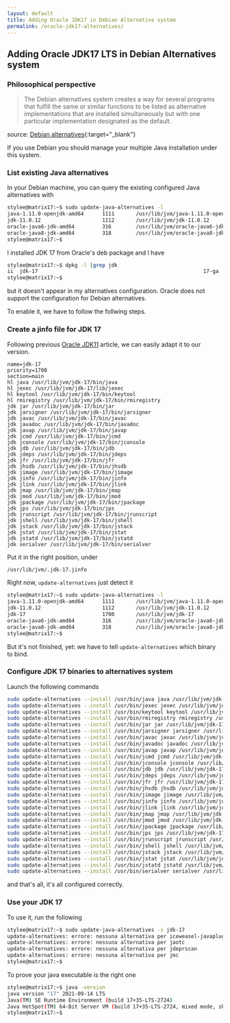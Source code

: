 ```yaml
---
layout: default
title: Adding Oracle JDK17 in Debian Alternative system
permalink: /oracle-jdk17-alternatives/
---
```

## Adding Oracle JDK17 LTS in Debian Alternatives system

### Philosophical perspective

> The Debian alternatives system creates a way for several programs that fulfill 
> the same or similar functions to be listed as alternative implementations that 
> are installed simultaneously but with one particular implementation designated 
> as the default.

source: [Debian alternatives](https://wiki.debian.org/DebianAlternatives){:target="_blank"}

If you use Debian you should manage your multiple Java installation under this
system.

### List existing Java alternatives

In your Debian machine, you can query the existing configured Java alternatives
with

```bash
stylee@matrix17:~$ sudo update-java-alternatives -l
java-1.11.0-openjdk-amd64      1111       /usr/lib/jvm/java-1.11.0-openjdk-amd64
jdk-11.0.12                    1112       /usr/lib/jvm/jdk-11.0.12
oracle-java6-jdk-amd64         316        /usr/lib/jvm/oracle-java6-jdk-amd64
oracle-java8-jdk-amd64         318        /usr/lib/jvm/oracle-java8-jdk-amd64
stylee@matrix17:~$ 

```

I installed JDK 17 from Oracle's deb package and I have

```bash
stylee@matrix17:~$ dpkg -l |grep jdk
ii  jdk-17                                                      17-ga                                  amd64        Java Platform Standard Edition Development Kit
stylee@matrix17:~$ 
```

but it doesn't appear in my alternatives configuration. Oracle does not support
the configuration for Debian alternatives.

To enable it, we have to follow the follwing steps.

### Create a jinfo file for JDK 17

Following previous [Oracle JDK11](oracle-jdk11-alternatives/) article,
we can easily adapt it to our version.

```
name=jdk-17
priority=1700
section=main
hl java /usr/lib/jvm/jdk-17/bin/java
hl jexec /usr/lib/jvm/jdk-17/lib/jexec
hl keytool /usr/lib/jvm/jdk-17/bin/keytool
hl rmiregistry /usr/lib/jvm/jdk-17/bin/rmiregistry
jdk jar /usr/lib/jvm/jdk-17/bin/jar
jdk jarsigner /usr/lib/jvm/jdk-17/bin/jarsigner
jdk javac /usr/lib/jvm/jdk-17/bin/javac
jdk javadoc /usr/lib/jvm/jdk-17/bin/javadoc
jdk javap /usr/lib/jvm/jdk-17/bin/javap
jdk jcmd /usr/lib/jvm/jdk-17/bin/jcmd
jdk jconsole /usr/lib/jvm/jdk-17/bin/jconsole
jdk jdb /usr/lib/jvm/jdk-17/bin/jdb
jdk jdeps /usr/lib/jvm/jdk-17/bin/jdeps
jdk jfr /usr/lib/jvm/jdk-17/bin/jfr
jdk jhsdb /usr/lib/jvm/jdk-17/bin/jhsdb
jdk jimage /usr/lib/jvm/jdk-17/bin/jimage
jdk jinfo /usr/lib/jvm/jdk-17/bin/jinfo
jdk jlink /usr/lib/jvm/jdk-17/bin/jlink
jdk jmap /usr/lib/jvm/jdk-17/bin/jmap
jdk jmod /usr/lib/jvm/jdk-17/bin/jmod
jdk jpackage /usr/lib/jvm/jdk-17/bin/jpackage
jdk jps /usr/lib/jvm/jdk-17/bin/jps
jdk jrunscript /usr/lib/jvm/jdk-17/bin/jrunscript
jdk jshell /usr/lib/jvm/jdk-17/bin/jshell
jdk jstack /usr/lib/jvm/jdk-17/bin/jstack
jdk jstat /usr/lib/jvm/jdk-17/bin/jstat
jdk jstatd /usr/lib/jvm/jdk-17/bin/jstatd
jdk serialver /usr/lib/jvm/jdk-17/bin/serialver
```

Put it in the right position, under

```bash
/usr/lib/jvm/.jdk-17.jinfo
```

Right now, `update-alternatives` just detect it

```bash
stylee@matrix17:~$ sudo update-java-alternatives -l
java-1.11.0-openjdk-amd64      1111       /usr/lib/jvm/java-1.11.0-openjdk-amd64
jdk-11.0.12                    1112       /usr/lib/jvm/jdk-11.0.12
jdk-17                         1700       /usr/lib/jvm/jdk-17
oracle-java6-jdk-amd64         316        /usr/lib/jvm/oracle-java6-jdk-amd64
oracle-java8-jdk-amd64         318        /usr/lib/jvm/oracle-java8-jdk-amd64
stylee@matrix17:~$ 
```

But it's not finished, yet: we have to tell `update-alternatives` which binary
to bind.

### Configure JDK 17 binaries to alternatives system

Launch the following commands

```bash
sudo update-alternatives --install /usr/bin/java java /usr/lib/jvm/jdk-17/bin/java 1700
sudo update-alternatives --install /usr/bin/jexec jexec /usr/lib/jvm/jdk-17/lib/jexec 1700
sudo update-alternatives --install /usr/bin/keytool keytool /usr/lib/jvm/jdk-17/bin/keytool 1700
sudo update-alternatives --install /usr/bin/rmiregistry rmiregistry /usr/lib/jvm/jdk-17/bin/rmiregistry 1700
sudo update-alternatives --install /usr/bin/jar jar /usr/lib/jvm/jdk-17/bin/jar 1700
sudo update-alternatives --install /usr/bin/jarsigner jarsigner /usr/lib/jvm/jdk-17/bin/jarsigner 1700
sudo update-alternatives --install /usr/bin/javac javac /usr/lib/jvm/jdk-17/bin/javac 1700
sudo update-alternatives --install /usr/bin/javadoc javadoc /usr/lib/jvm/jdk-17/bin/javadoc 1700
sudo update-alternatives --install /usr/bin/javap javap /usr/lib/jvm/jdk-17/bin/javap 1700
sudo update-alternatives --install /usr/bin/jcmd jcmd /usr/lib/jvm/jdk-17/bin/jcmd 1700
sudo update-alternatives --install /usr/bin/jconsole jconsole /usr/lib/jvm/jdk-17/bin/jconsole 1700
sudo update-alternatives --install /usr/bin/jdb jdb /usr/lib/jvm/jdk-17/bin/jdb 1700
sudo update-alternatives --install /usr/bin/jdeps jdeps /usr/lib/jvm/jdk-17/bin/jdeps 1700
sudo update-alternatives --install /usr/bin/jfr jfr /usr/lib/jvm/jdk-17/bin/jfr 1700
sudo update-alternatives --install /usr/bin/jhsdb jhsdb /usr/lib/jvm/jdk-17/bin/jhsdb 1700
sudo update-alternatives --install /usr/bin/jimage jimage /usr/lib/jvm/jdk-17/bin/jimage 1700
sudo update-alternatives --install /usr/bin/jinfo jinfo /usr/lib/jvm/jdk-17/bin/jinfo 1700
sudo update-alternatives --install /usr/bin/jlink jlink /usr/lib/jvm/jdk-17/bin/jlink 1700
sudo update-alternatives --install /usr/bin/jmap jmap /usr/lib/jvm/jdk-17/bin/jmap 1700
sudo update-alternatives --install /usr/bin/jmod jmod /usr/lib/jvm/jdk-17/bin/jmod 1700
sudo update-alternatives --install /usr/bin/jpackage jpackage /usr/lib/jvm/jdk-17/bin/jpackage 1700
sudo update-alternatives --install /usr/bin/jps jps /usr/lib/jvm/jdk-17/bin/jps 1700
sudo update-alternatives --install /usr/bin/jrunscript jrunscript /usr/lib/jvm/jdk-17/bin/jrunscript 1700
sudo update-alternatives --install /usr/bin/jshell jshell /usr/lib/jvm/jdk-17/bin/jshell 1700
sudo update-alternatives --install /usr/bin/jstack jstack /usr/lib/jvm/jdk-17/bin/jstack 1700
sudo update-alternatives --install /usr/bin/jstat jstat /usr/lib/jvm/jdk-17/bin/jstat 1700
sudo update-alternatives --install /usr/bin/jstatd jstatd /usr/lib/jvm/jdk-17/bin/jstatd 1700
sudo update-alternatives --install /usr/bin/serialver serialver /usr/lib/jvm/jdk-17/bin/serialver 1700
```
and that's all, it's all configured correctly.

### Use your JDK 17

To use it, run the following

```bash
stylee@matrix17:~$ sudo update-java-alternatives -s jdk-17
update-alternatives: errore: nessuna alternativa per iceweasel-javaplugin.so
update-alternatives: errore: nessuna alternativa per jaotc
update-alternatives: errore: nessuna alternativa per jdeprscan
update-alternatives: errore: nessuna alternativa per jmc
stylee@matrix17:~$ 
```

To prove your java executable is the right one

```bash
stylee@matrix17:~$ java -version
java version "17" 2021-09-14 LTS
Java(TM) SE Runtime Environment (build 17+35-LTS-2724)
Java HotSpot(TM) 64-Bit Server VM (build 17+35-LTS-2724, mixed mode, sharing)
stylee@matrix17:~$ 
```

